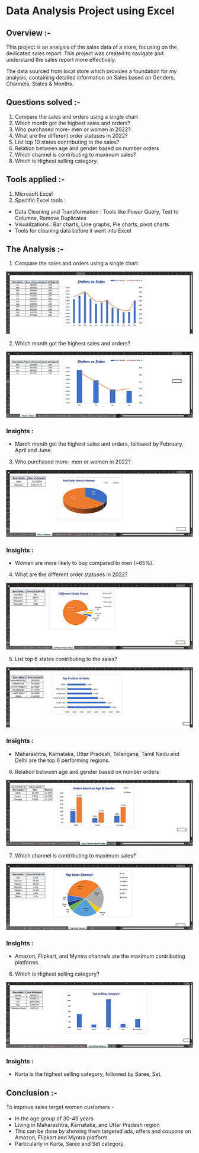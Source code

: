 <h1>Data Analysis Project using Excel</h1>

<h2>Overview :-</h2>

This project is an analysis of the sales data of a store, focusing on the dedicated sales report. This project was created to navigate and understand the sales report more effectively.

The data sourced from local store which provides a foundation for my analysis, containing detailed information on Sales based on Genders, Channels, States & Months. 

<h2>Questions solved :-</h2>

1. Compare the sales and orders using a single chart
2. Which month got the highest sales and orders?
3. Who purchased more- men or women in 2022?
4. What are the different order statuses in 2022?
5. List top 10 states contributing to the sales?
6. Relation between age and gender based on number orders
7. Which channel is contributing to maximum sales?
8. Which is Highest selling category.

<h2>Tools applied :-</h2>

1. Microsoft Excel
2. Specific Excel tools :
- Data Cleaning and Transformation : Tools like Power Query, Text to Columns, Remove Duplicates
- Visualizations : Bar charts, Line graphs, Pie charts, pivot charts
- Tools for cleaning data before it went into Excel

<h2>The Analysis :-</h2>

1. Compare the sales and orders using a single chart

![Orders vs Sales](https://github.com/Saikat-Dass/Excel_Data_Analysis_Project/blob/350fc2cea627ae3e5bb0f2aef6fb9c7e77937c05/Project%20Images/Orders%20vs%20Sales.png)

2. Which month got the highest sales and orders?

![Top orders & sales Month](https://github.com/Saikat-Dass/Excel_Data_Analysis_Project/blob/942af5b9c3fdd7b455d10d727122e58ebe3b3f61/Project%20Images/Top%20orders%20%26%20sales%20Month.png)

<h3>Insights :</h3>

- March month got the highest sales and orders, followed by February, April and June.

3. Who purchased more- men or women in 2022?

![Total Sales Men vs Women](https://github.com/Saikat-Dass/Excel_Data_Analysis_Project/blob/350fc2cea627ae3e5bb0f2aef6fb9c7e77937c05/Project%20Images/Total%20Sales%20Men%20vs%20Women.png)

<h3>Insights :</h3>

- Women are more likely to buy compared to men (~65%).

4. What are the different order statuses in 2022?

![Different Order Status](https://github.com/Saikat-Dass/Excel_Data_Analysis_Project/blob/350fc2cea627ae3e5bb0f2aef6fb9c7e77937c05/Project%20Images/Different%20Order%20Status.png)

5. List top 6 states contributing to the sales?

![Top 6 states in Sales](https://github.com/Saikat-Dass/Excel_Data_Analysis_Project/blob/350fc2cea627ae3e5bb0f2aef6fb9c7e77937c05/Project%20Images/Top%206%20States%20in%20Sales.png)

<h3>Insights :</h3>

- Maharashtra, Karnataka, Uttar Pradesh, Telangana, Tamil Nadu and Delhi are the top 6 performing regions.

6. Relation between age and gender based on number orders

![Orders based on Age & Gender](https://github.com/Saikat-Dass/Excel_Data_Analysis_Project/blob/350fc2cea627ae3e5bb0f2aef6fb9c7e77937c05/Project%20Images/Orders%20based%20on%20Age%20%26%20Gender.png)

7. Which channel is contributing to maximum sales?

![Top Sales Channel](https://github.com/Saikat-Dass/Excel_Data_Analysis_Project/blob/350fc2cea627ae3e5bb0f2aef6fb9c7e77937c05/Project%20Images/Top%20Sales%20Channel.png)

<h3>Insights :</h3>

- Amazon, Flipkart, and Myntra channels are the maximum contributing platforms.

8. Which is Highest selling category?

![Top selling category](https://github.com/Saikat-Dass/Excel_Data_Analysis_Project/blob/4531218a14a4ecb928a849683d49dccdf7fbb853/Project%20Images/Top%20selling%20category.png)

<h3>Insights :</h3>

- Kurta is the highest selling category, followed by Saree, Set.

<h2>Conclusion :-</h2>

To improve sales target women customers -
- In the age group of 30-49 years
- Living in Maharashtra, Karnataka, and Uttar Pradesh region
- This can be done by showing them targeted ads, offers and coupons on Amazon, Flipkart and Myntra platform
- Particularly in Kurta, Saree and Set category.
